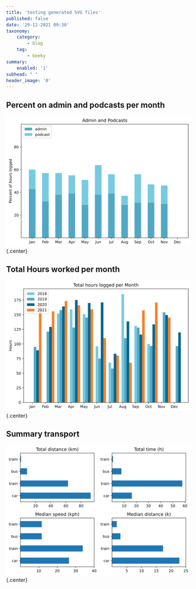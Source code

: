 ```yaml
---
title: 'testing generated SVG files'
published: false
date: '29-12-2021 09:30'
taxonomy:
    category:
        - blog
    tag:
        - Geeky
summary:
    enabled: '1'
subhead: " "
header_image: '0'
---
```


## Percent on admin and podcasts per month

![Stacked bar chart of percentage of work hours spent on administration and podcasting](percents.svg){.center}

## Total Hours worked per month

![Hours logged each month](hours-logged.svg){.center}

## Summary transport

![Summary of transport used](transport-summary.svg){.center}
